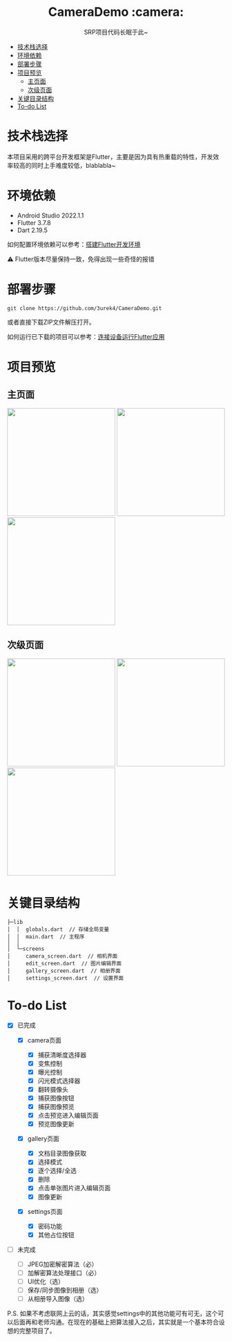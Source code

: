 <h1 align="center">CameraDemo :camera:</h1>
<p align="center">
SRP项目代码长眠于此~
</p>

- [技术栈选择](#技术栈选择)
- [环境依赖](#环境依赖)
- [部署步骤](#部署步骤)
- [项目预览](#项目预览)
  - [主页面](#主页面)
  - [次级页面](#次级页面)
- [关键目录结构](#关键目录结构)
- [To-do List](#to-do-list)

# 技术栈选择

本项目采用的跨平台开发框架是Flutter，主要是因为具有热重载的特性，开发效率较高的同时上手难度较低，blablabla~

# 环境依赖

* Android Studio 2022.1.1
* Flutter 3.7.8
* Dart 2.19.5

如何配置环境依赖可以参考：[搭建Flutter开发环境](https://book.flutterchina.club/chapter1/install_flutter.html#_1-3-1-%E5%AE%89%E8%A3%85flutter)

⚠️ Flutter版本尽量保持一致，免得出现一些奇怪的报错

# 部署步骤

```git
git clone https://github.com/3urek4/CameraDemo.git
```

或者直接下载ZIP文件解压打开。

如何运行已下载的项目可以参考：[连接设备运行Flutter应用](https://book.flutterchina.club/chapter1/install_flutter.html#_1-3-3-%E8%BF%9E%E6%8E%A5%E8%AE%BE%E5%A4%87%E8%BF%90%E8%A1%8Cflutter%E5%BA%94%E7%94%A8)

# 项目预览

## 主页面

<img src="images/image-20230816110222-v7p9li4.png" width="250px"> <img src="images/image-20230816110249-mexb4dq.png" width="250px"> <img src="images/image-20230816110150-am6wjxf.png" width="250px">

## 次级页面

<img src="images/image-20230816110323-tzx33aw.png" width="250px"> <img src="images/image-20230816110355-4tluawd.png" width="250px"> <img src="images/image-20230816110550-b9uwj3x.png" width="250px">​

# 关键目录结构

```shell
├─lib
│  │  globals.dart  // 存储全局变量
│  │  main.dart  // 主程序
│  │  
│  └─screens
│     camera_screen.dart  // 相机界面
│     edit_screen.dart  // 图片编辑界面
│     gallery_screen.dart  // 相册界面
│     settings_screen.dart  // 设置界面
```

# To-do List

* [X] 已完成

  * [X] camera页面

    * [X] 捕获清晰度选择器
    * [X] 变焦控制
    * [X] 曝光控制
    * [X] 闪光模式选择器
    * [X] 翻转摄像头
    * [X] 捕获图像按钮
    * [X] 捕获图像预览
    * [X] 点击预览进入编辑页面
    * [X] 预览图像更新
  * [X] gallery页面

    * [X] 文档目录图像获取
    * [X] 选择模式
    * [X] 逐个选择/全选
    * [X] 删除
    * [X] 点击单张图片进入编辑页面
    * [X] 图像更新
  * [X] settings页面

    * [X] 密码功能
    * [X] 其他占位按钮
* [ ] 未完成

  * [ ] JPEG加密解密算法（必）
  * [ ] 加解密算法处理接口（必）
  * [ ] UI优化（选）
  * [ ] 保存/同步图像到相册（选）
  * [ ] 从相册导入图像（选）

P.S. 如果不考虑联网上云的话，其实感觉settings中的其他功能可有可无，这个可以后面再和老师沟通。在现在的基础上把算法接入之后，其实就是一个基本符合设想的完整项目了。

‍
